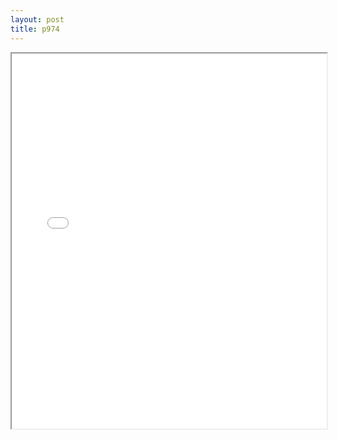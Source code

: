 ```yaml
---
layout: post
title: p974
---
```


<div class="pdf-container">
<iframe src="/ea/assets/pdfs/hock/p974.pdf" height="600" width="100%" allowFullScreen="true"></iframe>
</div>

